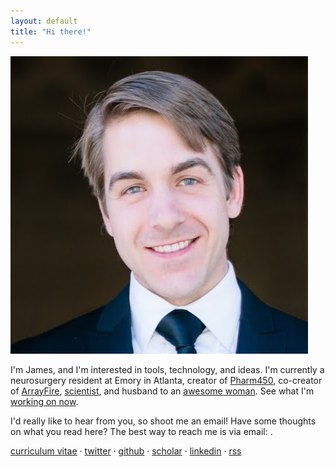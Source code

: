 ```yaml
---
layout: default
title: "Hi there!"
---
```


<img class="thumb" src="malcolm.jpg">

I'm James, and I'm interested in tools, technology, and ideas.  I'm currently
a neurosurgery resident at Emory in Atlanta, creator of
[Pharm450](//pharm450.com), co-creator of [ArrayFire](http://arrayfire.com),
[scientist](/pubs/research.html), and husband to an [awesome woman].  See what
I'm [working on now][now].

 [awesome woman]: http://www.insleyrace.com/Associates/Malcolm-Kristin-Elizabeth.shtml

I'd really like to hear from you, so shoot me an email!  Have some thoughts on
what you read here? The best way to reach me is via email: <a
id="email"></a>.

[curriculum vitae](/cv) &middot;
<a href="https://twitter.com/jgmalcolm">twitter</a> &middot;
<a href="https://github.com/jgmalcolm">github</a> &middot;
<a href="https://scholar.google.com/citations?user=Tp8uTioAAAAJ&view_op=list_works&pagesize=100">scholar</a> &middot;
<a href="https://www.linkedin.com/in/jgmalcolm">linkedin</a> &middot;
<a href="/atom.xml" title="Subscribe (Atom)">rss</a>

<script>
<!--
var email = "me" + "@" + "jgmal";
email += "colm.com";
$("#email").attr("href", "mailto:" + email).html(email);
//-->
</script>

[now]: /now
